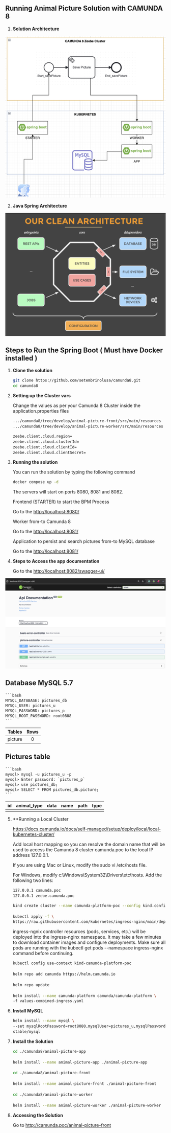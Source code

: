 ## Running Animal Picture Solution with CAMUNDA 8


1. **Solution Architecture**

![Solution Architecture](arquitecture.png)

2. **Java Spring Architecture**

![Java Clean Architecture](clean.png)

## Steps to Run the Spring Boot ( Must have Docker installed )

1. **Clone the solution**

	```bash
    git clone https://github.com/setembrinolusa/camunda8.git
    cd camunda8
	```

2. **Setting up the Cluster vars**

    Change the values as per your Camunda 8 Cluster inside the application.properties files
    
	```bash
    .../camunda8/tree/develop/animal-picture-front/src/main/resources
    .../camunda8/tree/develop/animal-picture-worker/src/main/resources
	```

	```bash
	zeebe.client.cloud.region=
	zeebe.client.cloud.clusterId=
	zeebe.client.cloud.clientId=
	zeebe.client.cloud.clientSecret=
	```

3. **Running the solution**

    You can run the solution by typing the following command

	```bash
    docker compose up -d
	```

    The servers will start on ports 8080, 8081 and 8082.

    Frontend (STARTER) to start the BPM Process
    
    Go to the <http://localhost:8080/>


    Worker from-to Camunda 8

    Go to the <http://localhost:8081/>


    Application to persist and search pictures from-to MySQL database

    Go to the <http://localhost:8081/>


4. **Steps to Access the app documentation**

    Go to the <http://localhost:8082/swagger-ui/>

![swagger](swagger.png)

## Database MySQL 5.7

	```bash
    MYSQL_DATABASE: pictures_db
    MYSQL_USER: pictures_u
    MYSQL_PASSWORD: pictures_p
    MYSQL_ROOT_PASSWORD: root0808
	```

| Tables       | Rows |
|--------------|:----:|
| picture      |  0   |

## Pictures table

	```bash
    mysql> mysql -u pictures_u -p
    mysql> Enter password: `pictures_p`
    mysql> use pictures_db;
    mysql> SELECT * FROM pictures_db.picture;
	```

| id  | animal_type | data       | name       | path       | type       |
|-----|:-----------:|:----------:|:----------:|:----------:|:----------:|
|     |             |            |            |            |            |


5. **Running a Local Cluster

	https://docs.camunda.io/docs/self-managed/setup/deploy/local/local-kubernetes-cluster/

	Add local host mapping so you can resolve the domain name 
	that will be used to access the Camunda 8 cluster camunda.poc to the local IP address 127.0.0.1.
 	
 	If you are using Mac or Linux, modify the sudo vi /etc/hosts file. 
 	
 	For Windows, modify c:\Windows\System32\Drivers\etc\hosts. Add the following two lines:
 
	```bash
	127.0.0.1 camunda.poc
	127.0.0.1 zeebe.camunda.poc
	```
	```bash
	kind create cluster --name camunda-platform-poc --config kind.config
	
	kubectl apply -f \
	https://raw.githubusercontent.com/kubernetes/ingress-nginx/main/deploy/static/provider/kind/deploy.yaml
	```
	
	ingress-ngnix controller resources (pods, services, etc.) 
	will be deployed into the ingress-nginx namespace. 
	It may take a few minutes to download container images and configure deployments. 
	Make sure all pods are running with the 
	kubectl get pods --namespace ingress-nginx command before continuing.

	```bash
	kubectl config use-context kind-camunda-platform-poc
	
	helm repo add camunda https://helm.camunda.io
	
	helm repo update

	helm install --name camunda-platform camunda/camunda-platform \ 
	-f values-combined-ingress.yaml
	```

6. **Install MySQL**
	
	```bash
	helm install --name mysql \ 
	--set mysqlRootPassword=root8080,mysqlUser=pictures_u,mysqlPassword=pictures_p,mysqlDatabase=pictures_db \ 
	stable/mysql
	```

7. **Install the Solution**

	```bash
    cd ./camunda8/animal-picture-app
    
    helm install --name animal-picture-app ./animal-picture-app

    cd ./camunda8/animal-picture-front
    
    helm install --name animal-picture-front ./animal-picture-front

    cd ./camunda8/animal-picture-worker
    
    helm install --name animal-picture-worker ./animal-picture-worker
	```

8. **Accessing the Solution**

	Go to http://camunda.poc/animal-picture-front
